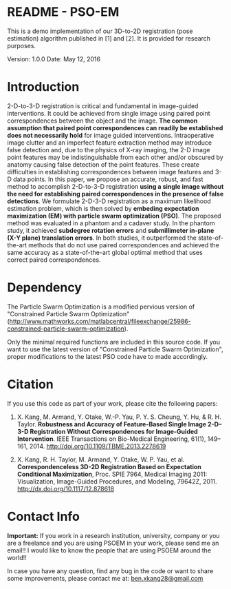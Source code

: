 # README - PSO-EM

This is a demo implementation of our 3D-to-2D registration (pose estimation) algorithm published in [1] and [2]. It is provided for research purposes.

Version: 1.0.0  Date: May 12, 2016

# Introduction

2-D-to-3-D registration is critical and fundamental in image-guided interventions. It could be achieved from single image using paired point correspondences between the object and the image. **The common assumption that paired point correspondences can readily be established does not necessarily hold** for image guided interventions. Intraoperative image clutter and an imperfect feature extraction method may introduce false detection and, due to the physics of X-ray imaging, the 2-D image point features may be indistinguishable from each other and/or obscured by anatomy causing false detection of the point features. These create difficulties in establishing correspondences between image features and 3-D data points. In this paper, we propose an accurate, robust, and fast method to accomplish 2-D-to-3-D registration **using a single image without the need for establishing paired correspondences in the presence of false detections**. We formulate 2-D-3-D registration as a maximum likelihood estimation problem, which is then solved by **embeding expectation maximization (EM) with particle swarm optimization (PSO)**. The proposed method was evaluated in a phantom and a cadaver study. In the phantom study, it achieved **subdegree rotation errors** and **submillimeter in-plane (X-Y plane) translation errors**. In both studies, it outperformed the state-of-the-art methods that do not use paired correspondences and achieved the same accuracy as a state-of-the-art global optimal method that uses correct paired correspondences.

# Dependency

The Particle Swarm Optimization is a modified pervious version of "Constrained Particle Swarm Optimization" (http://www.mathworks.com/matlabcentral/fileexchange/25986-constrained-particle-swarm-optimization). 

Only the minimal required functions are included in this source code.  If you want to use the latest version of "Constrained Particle Swarm Optimization", proper modifications to the latest PSO code have to made accordingly.

# Citation

If you use this code as part of your work, please cite the following papers:

1. X. Kang, M. Armand, Y. Otake, W.-P. Yau, P. Y. S. Cheung, Y. Hu, & R. H. Taylor. **Robustness and Accuracy of Feature-Based Single Image 2-D–3-D Registration Without Correspondences for Image-Guided Intervention**. IEEE Transactions on Bio-Medical Engineering, 61(1), 149–161, 2014. http://doi.org/10.1109/TBME.2013.2278619

2. X. Kang, R. H. Taylor, M. Armand, Y. Otake, W. P. Yau, et al. **Correspondenceless 3D-2D Registration Based on Expectation Conditional Maximization**, Proc. SPIE 7964, Medical Imaging 2011: Visualization, Image-Guided Procedures, and Modeling, 79642Z, 2011. http://dx.doi.org/10.1117/12.878618



# Contact Info

**Important:** If you work in a research institution, university, company or you are a freelance and you are using PSOEM in your work, please send me an email!! I would like to know the people that are using PSOEM around the world!!

In case you have any question, find any bug in the code or want to share some improvements, please contact me at: ben.xkang28@gmail.com
